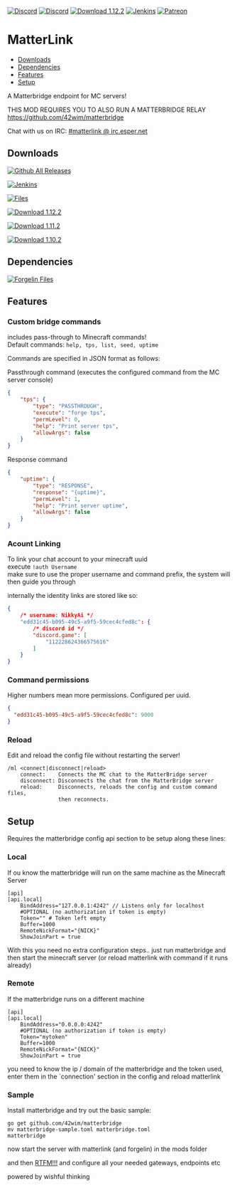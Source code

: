 [![Discord](https://img.shields.io/discord/176780432371744769.svg?style=for-the-badge&label=%23ai-dev&logo=discord)](http://discord.gg/Fm5EST)
[![Discord](https://img.shields.io/discord/342696338556977153.svg?style=for-the-badge&logo=discord)](https://discord.gg/hXqNgq5)
[![Download 1.12.2](https://curse.nikky.moe/api/img/287323?logo&style=for-the-badge&version=1.12.2)](https://curse.nikky.moe/api/url/287323?version=1.12.2)
[![Jenkins](https://img.shields.io/jenkins/s/https/ci.elytradev.com/job/elytra/job/MatterLink/job/master.svg?style=for-the-badge&label=Jenkins%20Build)](https://ci.elytradev.com/job/elytra/job/MatterLink/job/master/lastSuccessfulBuild/artifact/)
[![Patreon](https://img.shields.io/badge/Patreon-Nikkyai-red.svg?style=for-the-badge)](https://www.patreon.com/NikkyAi)

# MatterLink

- [Downloads](#downloads)
- [Dependencies](#dependencies)
- [Features](#features)
- [Setup](#setup)

A Matterbridge endpoint for MC servers!

THIS MOD REQUIRES YOU TO ALSO RUN A MATTERBRIDGE RELAY
https://github.com/42wim/matterbridge

Chat with us on IRC: [#matterlink @ irc.esper.net](irc://irc.esper.net/matterlink)

## Downloads

[![Github All Releases](https://img.shields.io/github/downloads/elytra/MatterLink/total.svg?style=for-the-badge&label=Github%20Releases&logo=github)](https://github.com/elytra/MatterLink/releases)

[![Jenkins](https://img.shields.io/jenkins/s/https/ci.elytradev.com/job/elytra/job/MatterLink/job/master.svg?style=for-the-badge&label=Jenkins%20Build)](https://ci.elytradev.com/job/elytra/job/MatterLink/job/master/lastSuccessfulBuild/artifact/)

[![Files](https://curse.nikky.moe/api/img/287323/files?logo&style=for-the-badge&version=1.12.2)](https://minecraft.curseforge.com/projects/287323/files)

[![Download 1.12.2](https://curse.nikky.moe/api/img/287323?logo&style=for-the-badge&version=1.12.2)](https://curse.nikky.moe/api/url/287323?version=1.12.2)

[![Download 1.11.2](https://curse.nikky.moe/api/img/287323?logo&style=for-the-badge&version=1.11.2)](https://curse.nikky.moe/api/url/287323?version=1.11.2)

[![Download 1.10.2](https://curse.nikky.moe/api/img/287323?logo&style=for-the-badge&version=1.10.2)](https://curse.nikky.moe/api/url/287323?version=1.10.2)

## Dependencies

[![Forgelin Files](https://curse.nikky.moe/api/img/248453/files?logo&style=for-the-badge)](https://minecraft.curseforge.com/projects/248453/files)

## Features

### Custom bridge commands

includes pass-through to Minecraft commands!  
Default commands: `help, tps, list, seed, uptime`

Commands are specified in JSON format as follows:

Passthrough command (executes the configured command from the MC server console)

```json
{
    "tps": {
        "type": "PASSTHROUGH",
        "execute": "forge tps",
        "permLevel": 0,
        "help": "Print server tps",
        "allowArgs": false
    }
}
```

Response command

```json
{
    "uptime": {
        "type": "RESPONSE",
        "response": "{uptime}",
        "permLevel": 1,
        "help": "Print server uptime",
        "allowArgs": false
    }
}
```

### Acount Linking

To link your chat account to your minecraft uuid  
execute `!auth Username`  
make sure to use the proper username and command prefix, the system will then guide you through

internally the identity links are stored like so:

```json
{ 
    /* username: NikkyAi */ 
    "edd31c45-b095-49c5-a9f5-59cec4cfed8c": { 
        /* discord id */ 
        "discord.game": [ 
            "112228624366575616"
        ]
    }
}
```

### Command permissions

Higher numbers mean more permissions. Configured per uuid.  

```json
{
  "edd31c45-b095-49c5-a9f5-59cec4cfed8c": 9000
}
```

### Reload
 
Edit and reload the config file without restarting the server!
```
/ml <connect|disconnect|reload>
    connect:    Connects the MC chat to the MatterBridge server
    disconnect: Disconnects the chat from the MatterBridge server
    reload:     Disconnects, reloads the config and custom command files, 
                then reconnects.
```

## Setup

Requires the matterbridge config api section to be setup along these lines:

### Local

If ou know the matterbridge will run on the same machine as the Minecraft Server
```
[api]
[api.local]
    BindAddress="127.0.0.1:4242" // Listens only for localhost
    #OPTIONAL (no authorization if token is empty)
    Token="" # Token left empty
    Buffer=1000
    RemoteNickFormat="{NICK}"
    ShowJoinPart = true
```

With this you need no extra configuration steps.. just run matterbridge and then start the minecraft server (or reload matterlink with command if it runs already)

### Remote

If the matterbridge runs on a different machine

```
[api]
[api.local]
    BindAddress="0.0.0.0:4242"
    #OPTIONAL (no authorization if token is empty)
    Token="mytoken"
    Buffer=1000
    RemoteNickFormat="{NICK}"
    ShowJoinPart = true
```

you need to know the ip / domain of the matterbridge and the token used, 
enter them in the ´connection' section in the config and reload matterlink


### Sample

Install matterbridge and try out the basic sample:

```
go get github.com/42wim/matterbridge
mv matterbridge-sample.toml matterbridge.toml
matterbridge
```

now start the server with matterlink (and forgelin) in the mods folder

and then [RTFM!!!](https://github.com/42wim/matterbridge#configuration) and configure all your needed gateways, endpoints etc

powered by wishful thinking